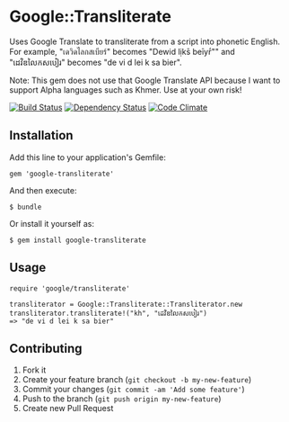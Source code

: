 # Google::Transliterate

Uses Google Translate to transliterate from a script into phonetic English. For example, "เดวิดไลกสเบียร์" becomes "Dewid lịks̄ beīyr̒"" and "ដេវិឌលៃកសបៀរ" becomes "de vi d lei k sa bier".

Note: This gem does not use that Google Translate API because I want to support Alpha languages such as Khmer. Use at your own risk!

[![Build Status](https://travis-ci.org/dwilkie/google-transliterate.png)](https://travis-ci.org/dwilkie/google-transliterate) [![Dependency Status](https://gemnasium.com/dwilkie/google-transliterate.png)](https://gemnasium.com/dwilkie/google-transliterate) [![Code Climate](https://codeclimate.com/github/dwilkie/google-transliterate.png)](https://codeclimate.com/github/dwilkie/google-transliterate)

## Installation

Add this line to your application's Gemfile:

    gem 'google-transliterate'

And then execute:

    $ bundle

Or install it yourself as:

    $ gem install google-transliterate

## Usage

    require 'google/transliterate'

    transliterator = Google::Transliterate::Transliterator.new
    transliterator.transliterate!("kh", "ដេវិឌលៃកសបៀរ")
    => "de vi d lei k sa bier"

## Contributing

1. Fork it
2. Create your feature branch (`git checkout -b my-new-feature`)
3. Commit your changes (`git commit -am 'Add some feature'`)
4. Push to the branch (`git push origin my-new-feature`)
5. Create new Pull Request
